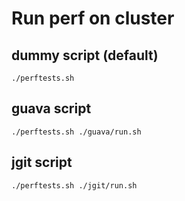 # Run perf on cluster


## dummy script (default)

```shell
./perftests.sh 
```

## guava script

```shell
./perftests.sh ./guava/run.sh
```


## jgit script

```shell
./perftests.sh ./jgit/run.sh
```